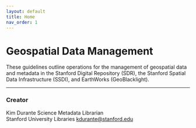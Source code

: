 ```yaml
---
layout: default
title: Home
nav_order: 1
---
```

# Geospatial Data Management

These guidelines outline operations for the management of geospatial data and metadata in the Stanford Digital Repository (SDR), the Stanford Spatial Data Infrastructure (SSDI), and EarthWorks (GeoBlacklight).
____

### Creator

Kim Durante 
Science Metadata Librarian  
Stanford University Libraries
[kdurante@stanford.edu](mailto:kdurante@stanford.edu)  


